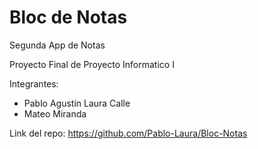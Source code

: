 # Bloc de Notas

Segunda App de Notas

Proyecto Final de Proyecto Informatico I

Integrantes:

- Pablo Agustín Laura Calle
- Mateo Miranda

Link del repo: https://github.com/Pablo-Laura/Bloc-Notas
